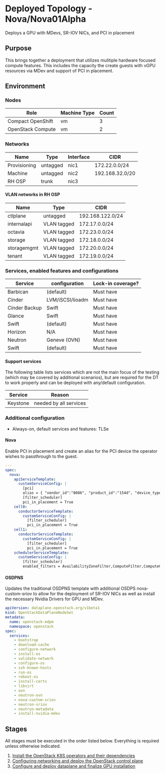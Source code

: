 # Deployed Topology - Nova/Nova01Alpha

Deploys a GPU with MDevs, SR-IOV NICs, and PCI in placement

## Purpose

This brings together a deployment that utilizes mulitiple hardware focused 
compute features. This includes the capacity the create guests with vGPU 
resources via MDev and support of PCI in placement.

## Environment

### Nodes

| Role              | Machine Type | Count |
| ----------------- | ------------ | ----- |
| Compact OpenShift | vm           |   3   |
| OpenStack Compute | vm           |   2   |


### Networks

| Name         | Type     | Interface | CIDR            |
| ------------ | -------- | --------- | --------------- |
| Provisioning | untagged | nic1      | 172.22.0.0/24   |
| Machine      | untagged | nic2      | 192.168.32.0/20 |
| RH OSP       | trunk    | nic3      |                 |


#### VLAN networks in RH OSP

| Name        | Type        | CIDR              |
| ----------- | ----------- | ----------------- |
| ctlplane    | untagged    | 192.168.122.0/24  |
| internalapi | VLAN tagged | 172.17.0.0/24     |
| octavia     | VLAN tagged | 172.23.0.0/24     |
| storage     | VLAN tagged | 172.18.0.0/24     |
| storagemgmt | VLAN tagged | 172.20.0.0/24     |
| tenant      | VLAN tagged | 172.19.0.0/24     |


### Services, enabled features and configurations

| Service          | configuration           | Lock-in coverage?  |
| ---------------- | ----------------------- | ------------------ |
| Barbican         | (default)               | Must have          |
| Cinder           | LVM/iSCSI/lioadm        | Must have          |
| Cinder Backup    | Swift                   | Must have          |
| Glance           | Swift                   | Must have          |
| Swift            | (default)               | Must have          |
| Horizon          | N/A                     | Must have          |
| Neutron          | Geneve (OVN)            | Must have          |
| Swift            | (default)               | Must have          |

#### Support services

The following table lists services which are not the main focus of the testing
(which may be covered by additional scenarios), but are required for the DT
to work properly and can be deployed with any/default configuration.

| Service          | Reason                     |
| ---------------- |--------------------------- |
| Keystone         | needed by all services     |


### Additional configuration

- Always-on, default services and features: TLSe

#### Nova

Enable PCI in placement and create an alias for the PCI device the operator 
wishes to passthrough to the guest.

```YAML
---
spec:
  nova:
    apiServiceTemplate:
      customServiceConfig: |
        [pci]
        alias = { "vendor_id":"8086", "product_id":"154d", "device_type":"type-PCI", "name":"a1" }
        [filter_scheduler]
        pci_in_placement = True
    cell0:
      conductorServiceTemplate:
        customServiceConfig: |
          [filter_scheduler]
          pci_in_placement = True
    cell1:
      conductorServiceTemplate:
        customServiceConfig: |
          [filter_scheduler]
          pci_in_placement = True
    schedulerServiceTemplate:
      customServiceConfig: |
        [filter_scheduler]
        enabled_filters = AvailabilityZoneFilter,ComputeFilter,ComputeCapabilitiesFilter,ImagePropertiesFilter,ServerGroupAntiAffinityFilter,ServerGroupAffinityFilter,PciPassthroughFilter,NUMATopologyFilter,AggregateInstanceExtraSpecsFilter
```

#### OSDPNS

Updates the traditional OSDPNS template with additional OSDPS nova-custom-sriov
to allow for the deployment of SR-IOV NICs as well as install the necessary
Nvidia Drivers for GPU and MDev.

```YAML
apiVersion: dataplane.openstack.org/v1beta1
kind: OpenStackDataPlaneNodeSet
metadata:
  name: openstack-edpm
  namespace: openstack
spec:
  services:
    - bootstrap
    - download-cache
    - configure-network
    - install-os
    - validate-network
    - configure-os
    - ssh-known-hosts
    - run-os
    - reboot-os
    - install-certs
    - libvirt
    - ovn
    - neutron-ovn
    - nova-custom-sriov
    - neutron-sriov
    - neutron-metadata
    - install-nvidia-mdev

```

## Stages
All stages must be executed in the order listed below. Everything is required
unless otherwise indicated.

1. [Install the OpenStack K8S operators and their dependencies](../../../common/)
2. [Configuring networking and deploy the OpenStack control plane](control-plane.md)
3. [Configure and deploy dataplane and finalize GPU installation](dataplane.md)